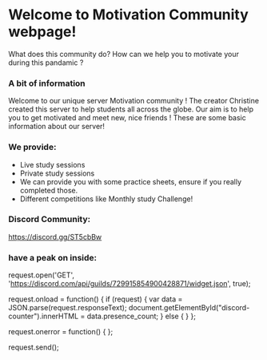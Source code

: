 # Welcome to Motivation Community webpage!

What does this community do? How can we help you to motivate your during this pandamic ?

### A bit of information

Welcome to our unique server Motivation community ! The creator Christine created this server to help students all across the globe.  Our aim is to help you to get motivated and meet new, nice friends ! These are some basic information about our server!

### We provide: 
- Live study sessions
- Private study sessions
- We can provide you with some practice sheets, ensure if you really completed those.
- Different competitions like Monthly study Challenge!

### Discord Community: 
https://discord.gg/ST5cbBw

### have a peak on inside:

request.open('GET', 'https://discord.com/api/guilds/729915854900428871/widget.json', true);

request.onload = function() {
    if (request) {
        var data = JSON.parse(request.responseText);
        document.getElementById("discord-counter").innerHTML = data.presence_count;
    } else {
    }
};

request.onerror = function() {
};

request.send();
